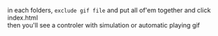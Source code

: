 in each folders, `exclude gif file` and put all of'em together and click index.html <br>
then you'll see a controler with simulation <span color:red>or</span> automatic playing gif
